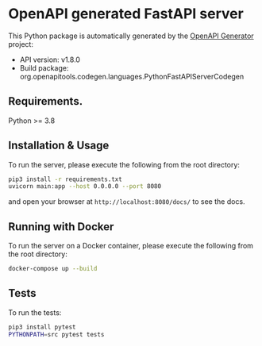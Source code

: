 # OpenAPI generated FastAPI server

This Python package is automatically generated by the [OpenAPI Generator](https://openapi-generator.tech) project:

- API version: v1.8.0
- Build package: org.openapitools.codegen.languages.PythonFastAPIServerCodegen

## Requirements.

Python >= 3.8

## Installation & Usage

To run the server, please execute the following from the root directory:

```bash
pip3 install -r requirements.txt
uvicorn main:app --host 0.0.0.0 --port 8080
```

and open your browser at `http://localhost:8080/docs/` to see the docs.

## Running with Docker

To run the server on a Docker container, please execute the following from the root directory:

```bash
docker-compose up --build
```

## Tests

To run the tests:

```bash
pip3 install pytest
PYTHONPATH=src pytest tests
```
